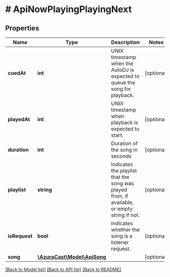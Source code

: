 # # ApiNowPlayingPlayingNext

## Properties

Name | Type | Description | Notes
------------ | ------------- | ------------- | -------------
**cuedAt** | **int** | UNIX timestamp when the AutoDJ is expected to queue the song for playback. | [optional]
**playedAt** | **int** | UNIX timestamp when playback is expected to start. | [optional]
**duration** | **int** | Duration of the song in seconds | [optional]
**playlist** | **string** | Indicates the playlist that the song was played from, if available, or empty string if not. | [optional]
**isRequest** | **bool** | Indicates whether the song is a listener request. | [optional]
**song** | [**\AzuraCast\Model\ApiSong**](ApiSong.md) |  | [optional]

[[Back to Model list]](../../README.md#models) [[Back to API list]](../../README.md#endpoints) [[Back to README]](../../README.md)
